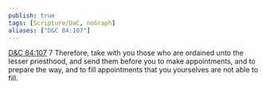 ```yaml
---
publish: true
tags: [Scripture/DaC, noGraph]
aliases: ["D&C 84:107"]
---
```

[D&C 84:107](https://churchofjesuschrist.org/study/scriptures/dc-testament/dc/84?lang=eng&id=p107#p107) 7 Therefore, take with you those who are ordained unto the lesser priesthood, and send them before you to make appointments, and to prepare the way, and to fill appointments that you yourselves are not able to fill.
